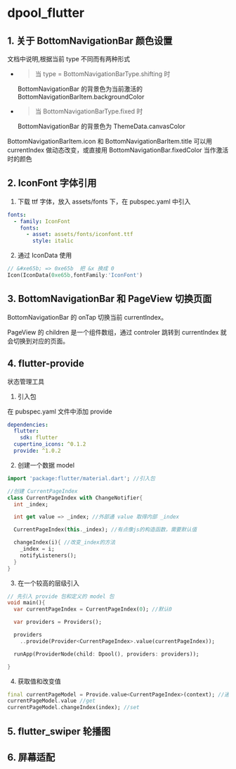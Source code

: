 # dpool_flutter

## 1. 关于 BottomNavigationBar 颜色设置

文档中说明,根据当前 type 不同而有两种形式
* >当 type = BottomNavigationBarType.shifting 时
  
  BottomNavigationBar 的背景色为当前激活的 BottomNavigationBarItem.backgroundColor 

* >当 BottomNavigationBarType.fixed 时
  
  BottomNavigationBar 的背景色为 ThemeData.canvasColor

BottomNavigationBarItem.icon 和 BottomNavigationBarItem.title 可以用 currentIndex 做动态改变，或直接用 BottomNavigationBar.fixedColor 当作激活时的颜色

## 2. IconFont 字体引用

1. 下载 ttf 字体，放入 assets/fonts 下，在 pubspec.yaml 中引入
```yaml
fonts:
  - family: IconFont
    fonts:
      - asset: assets/fonts/iconfont.ttf
        style: italic
```
2. 通过 IconData 使用
```dart
// &#xe65b; => 0xe65b  把 &x 换成 0
Icon(IconData(0xe65b,fontFamily:'IconFont')
```
## 3. BottomNavigationBar 和 PageView 切换页面

BottomNavigationBar 的 onTap 切换当前 currentIndex。

PageView 的 children 是一个组件数组，通过 controler 跳转到 currentIndex 就会切换到对应的页面。


## 4. flutter-provide
状态管理工具

1. 引入包

在 pubspec.yaml 文件中添加 provide
```yaml
dependencies:
  flutter:
    sdk: flutter
  cupertino_icons: ^0.1.2
  provide: ^1.0.2
```
2. 创建一个数据 model
```dart
import 'package:flutter/material.dart'; //引入包

//创建 CurrentPageIndex
class CurrentPageIndex with ChangeNotifier{
  int _index;

  int get value => _index; //外部通 value 取得内部 _index

  CurrentPageIndex(this._index); //有点像js的构造函数，需要默认值

  changeIndex(i){ //改变_index的方法
    _index = i;
    notifyListeners();
  }
}
```
3. 在一个较高的层级引入

```dart
// 先引入 provide 包和定义的 model 包
void main(){
  var currentPageIndex = CurrentPageIndex(0); //默认0

  var providers = Providers();

  providers
    ..provide(Provider<CurrentPageIndex>.value(currentPageIndex));

  runApp(ProviderNode(child: Dpool(), providers: providers));

}
```
4. 获取值和改变值

```dart
final currentPageModel = Provide.value<CurrentPageIndex>(context); //通过 value<type> 获取到
currentPageModel.value //get
currentPageModel.changeIndex(index); //set
```

## 5. flutter_swiper 轮播图

## 6. 屏幕适配
